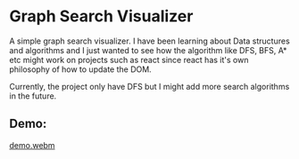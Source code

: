 # Graph Search Visualizer

A simple graph search visualizer. I have been learning about Data structures and algorithms and I just wanted to see how the algorithm like DFS, BFS, A\* etc might work on projects such as react since react has it's own philosophy of how to update the DOM.

Currently, the project only have DFS but I might add more search algorithms in the future.

## Demo:

[demo.webm](./demo/graph-visualizer.webm)
